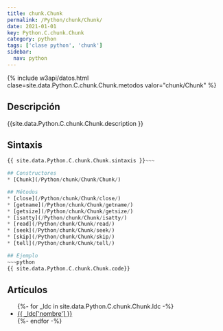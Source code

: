 ```yaml
---
title: chunk.Chunk
permalink: /Python/chunk/Chunk/
date: 2021-01-01
key: Python.C.chunk.Chunk
category: python
tags: ['clase python', 'chunk']
sidebar: 
  nav: python
---
```


{% include w3api/datos.html clase=site.data.Python.C.chunk.Chunk.metodos valor="chunk/Chunk" %}

## Descripción
{{site.data.Python.C.chunk.Chunk.description }}

## Sintaxis
~~~python
{{ site.data.Python.C.chunk.Chunk.sintaxis }}~~~

## Constructores
* [Chunk](/Python/chunk/Chunk/Chunk/)

## Métodos
* [close](/Python/chunk/Chunk/close/)
* [getname](/Python/chunk/Chunk/getname/)
* [getsize](/Python/chunk/Chunk/getsize/)
* [isatty](/Python/chunk/Chunk/isatty/)
* [read](/Python/chunk/Chunk/read/)
* [seek](/Python/chunk/Chunk/seek/)
* [skip](/Python/chunk/Chunk/skip/)
* [tell](/Python/chunk/Chunk/tell/)

## Ejemplo
~~~python
{{ site.data.Python.C.chunk.Chunk.code}}
~~~

## Artículos
<ul>
{%- for _ldc in site.data.Python.C.chunk.Chunk.ldc -%}
   <li>
       <a href="{{_ldc['url'] }}">{{ _ldc['nombre'] }}</a>
   </li>
{%- endfor -%}
</ul>
